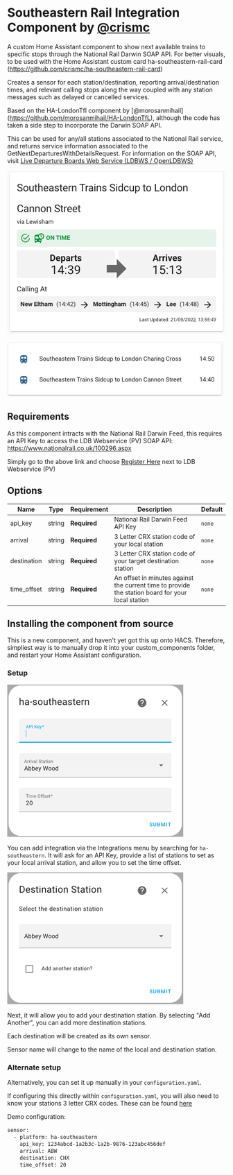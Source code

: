 # Southeastern Rail Integration Component by [@crismc](https://github.com/crismc)
A custom Home Assistant component to show next available trains to specific stops through the National Rail Darwin SOAP API.
For better visuals, to be used with the Home Assistant custom card ha-southeastern-rail-card (https://github.com/crismc/ha-southeastern-rail-card)

Creates a sensor for each station/destination, reporting arrival/destination times, and relevant calling stops along the way coupled with any station messages such as delayed or cancelled services.

Based on the HA-LondonTfl component by [@morosanmihail] (https://github.com/morosanmihail/HA-LondonTfL), although the code has taken a side step to incorporate the Darwin SOAP API.

This can be used for any/all stations associated to the National Rail service, and returns service information associated to the GetNextDeparturesWithDetailsRequest.
For information on the SOAP API, visit [Live Departure Boards Web Service (LDBWS / OpenLDBWS)](https://lite.realtime.nationalrail.co.uk/openldbws/)

![Screenshot4](screenshot4.png)

![Screenshot3](screenshot3.png)

## Requirements
As this component intracts with the National Rail Darwin Feed, this requires an API Key to access the LDB Webservice (PV) SOAP API:
https://www.nationalrail.co.uk/100296.aspx

Simply go to the above link and choose [Register Here](http://realtime.nationalrail.co.uk/OpenLDBWSRegistration/Registration) next to LDB Webservice (PV)

## Options

| Name                 | Type    | Requirement  | Description                                                                                       | Default |
| ---------------------| ------- | ------------ | --------------------------------------------------------------------------------------------------|---------|
| api_key              | string  | **Required** | National Rail Darwin Feed API Key                                                                 | `none`  |
| arrival              | string  | **Required** | 3 Letter CRX station code of your local station                                                   | `none`  |
| destination          | string  | **Required** | 3 Letter CRX station code of your target destination station                                      | `none`  |
| time_offset          | string  | **Required** | An offset in minutes against the current time to provide the station board for your local station | `none`  |


## Installing the component from source
This is a new component, and haven't yet got this up onto HACS. Therefore, simpliest way is to manually drop it into your custom_components folder, and restart your Home Assistant configuration.

### Setup
![Screenshot1](screenshot1.png)

You can add integration via the Integrations menu by searching for `ha-southeastern`.
It will ask for an API Key, provide a list of stations to set as your local arrival station, and allow you to set the time offset.

![Screenshot2](screenshot2.png)

Next, it will allow you to add your destination station.
By selecting "Add Another", you can add more destination stations.

Each destination will be created as its own sensor.

Sensor name will change to the name of the local and destination station.

### Alternate setup

Alternatively, you can set it up manually in your `configuration.yaml`.

If configuring this directly within `configuration.yaml`, you will also need to know your stations 3 letter CRX codes. These can be found [here](https://www.nationalrail.co.uk/stations_destinations/48541.aspx)

Demo configuration:

```
sensor:
  - platform: ha-southeastern
    api_key: 1234abcd-1a2b3c-1a2b-9876-123abc456def
    arrival: ABW
    destination: CHX
    time_offset: 20
```

[license-shield]: https://img.shields.io/github/license/custom-cards/boilerplate-card.svg?style=for-the-badge
